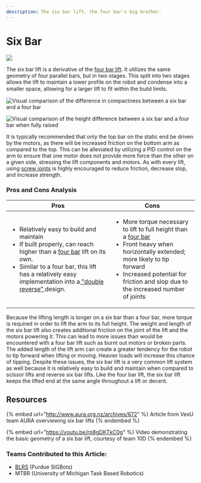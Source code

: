 ```yaml
---
description: The six bar lift, the four bar's big brother.
---
```


# Six Bar

![](../../.gitbook/assets/tu\_atlas\_v1\_lift.jpg)

The six bar lift is a derivative of the [four bar lift](four-bar.md). It utilizes the same geometry of four parallel bars, but in two stages. This split into two stages allows the lift to maintain a lower profile on the robot and condense into a smaller space, allowing for a larger lift to ﬁt within the build limits.

![Visual comparison of the difference in compactness between a six bar and a four bar](<../../.gitbook/assets/six\_bar\_height2 (1).png>)

![Visual comparison of the height difference between a six bar and a four bar when fully raised](../../.gitbook/assets/six\_bar\_height.png)

It is typically recommended that only the top bar on the static end be driven by the motors, as there will be increased friction on the bottom arm as compared to the top. This can be alleviated by utilizing a PID control on the arm to ensure that one motor does not provide more force than the other on a given side, stressing the lift components and motors. As with every lift, using [screw joints](../vex-joints.md#single-bearing-screw-joint) is highly encouraged to reduce friction, decrease slop, and increase strength.

### Pros and Cons Analysis

| Pros                                                                                                                                                                                                                                                                                                                         | Cons                                                                                                                                                                                                                                                                        |
| ---------------------------------------------------------------------------------------------------------------------------------------------------------------------------------------------------------------------------------------------------------------------------------------------------------------------------- | --------------------------------------------------------------------------------------------------------------------------------------------------------------------------------------------------------------------------------------------------------------------------- |
| <ul><li>Relatively easy to build and maintain</li><li>If built properly, can reach higher than a <a href="four-bar.md">four bar</a> lift on its own.</li><li>Similar to a four bar, this lift has a relatively easy implementation into a<a href="dr4b.md#the-double-reverse-design"> "double reverse" </a>design.</li></ul> | <ul><li>More torque necessary to lift to full height than a <a href="four-bar.md">four bar</a></li><li>Front heavy when horizontally extended; more likely to tip forward</li><li>Increased potential for friction and slop due to the increased number of joints</li></ul> |

Because the lifting length is longer on a six bar than a four bar, more torque is required in order to lift the arm to its full height. The weight and length of the six bar lift also creates additional friction on the joint of the lift and the motors powering it. This can lead to more issues than would be encountered with a four bar lift such as burnt out motors or broken parts. The added length of the lift arm can create a greater tendency for the robot to tip forward when lifting or moving. Heavier loads will increase this chance of tipping. Despite these issues, the six bar lift is a very common lift system as well because it is relatively easy to build and maintain when compared to scissor lifts and reverse six bar lifts. Like the four bar lift, the six bar lift keeps the lifted end at the same angle throughout a lift or decent.

## Resources

{% embed url="http://www.aura.org.nz/archives/672" %}
Article from VexU team AURA overviewing six bar lifts
{% endembed %}



{% embed url="https://youtu.be/rp8gDKTkC0g" %}
Video demonstrating the basic geometry of a six bar lift, courtesy of team 10D
{% endembed %}

### Teams Contributed to this Article:

* [BLRS](https://purduesigbots.com) (Purdue SIGBots)
* MTBR (University of Michigan Task Based Robotics)&#x20;
